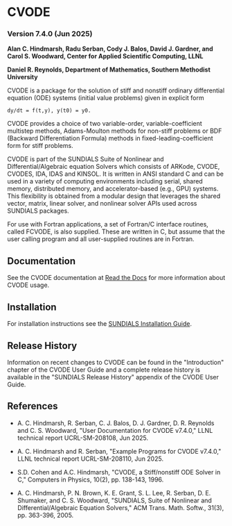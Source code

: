 # CVODE
### Version 7.4.0 (Jun 2025)

**Alan C. Hindmarsh, Radu Serban, Cody J. Balos, David J. Gardner,
  and Carol S. Woodward, Center for Applied Scientific Computing, LLNL**

**Daniel R. Reynolds, Department of Mathematics, Southern Methodist University**

CVODE is a package for the solution of stiff and nonstiff ordinary differential
equation (ODE) systems (initial value problems) given in explicit form
```
dy/dt = f(t,y), y(t0) = y0.
```
CVODE provides a choice of two variable-order, variable-coefficient multistep
methods, Adams-Moulton methods for non-stiff problems or BDF (Backward
Differentiation Formula) methods in fixed-leading-coefficient form for stiff
problems.

CVODE is part of the SUNDIALS Suite of Nonlinear and Differential/Algebraic
equation Solvers which consists of ARKode, CVODE, CVODES, IDA, IDAS and KINSOL.
It is written in ANSI standard C and can be used in a variety of computing
environments including serial, shared memory, distributed memory, and
accelerator-based (e.g., GPU) systems. This flexibility is obtained from a
modular design that leverages the shared vector, matrix, linear solver, and
nonlinear solver APIs used across SUNDIALS packages.

For use with Fortran applications, a set of Fortran/C interface routines, called
FCVODE, is also supplied. These are written in C, but assume that the user
calling program and all user-supplied routines are in Fortran.

## Documentation

See the CVODE documentation at [Read the Docs](https://sundials.readthedocs.io/en/latest/cvode)
for more information about CVODE usage.

## Installation

For installation instructions see the
[SUNDIALS Installation Guide](https://sundials.readthedocs.io/en/latest/Install_link.html).

## Release History

Information on recent changes to CVODE can be found in the "Introduction"
chapter of the CVODE User Guide and a complete release history is available in
the "SUNDIALS Release History" appendix of the CVODE User Guide.

## References

* A. C. Hindmarsh, R. Serban, C. J. Balos, D. J. Gardner, D. R. Reynolds
  and C. S. Woodward, "User Documentation for CVODE v7.4.0,"
  LLNL technical report UCRL-SM-208108, Jun 2025.

* A. C. Hindmarsh and R. Serban, "Example Programs for CVODE v7.4.0,"
  LLNL technical report UCRL-SM-208110, Jun 2025.

* S.D. Cohen and A.C. Hindmarsh, "CVODE, a Stiff/nonstiff ODE Solver in C,"
  Computers in Physics, 10(2), pp. 138-143, 1996.

* A. C. Hindmarsh, P. N. Brown, K. E. Grant, S. L. Lee, R. Serban,
  D. E. Shumaker, and C. S. Woodward, "SUNDIALS, Suite of Nonlinear and
  Differential/Algebraic Equation Solvers," ACM Trans. Math. Softw.,
  31(3), pp. 363-396, 2005.
